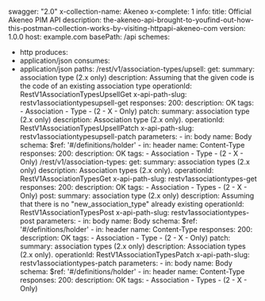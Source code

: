 swagger: "2.0"
x-collection-name: Akeneo
x-complete: 1
info:
  title: Official Akeneo PIM API
  description: the-akeneo-api-brought-to-youfind-out-how-this-postman-collection-works-by-visiting-httpapi-akeneo-com
  version: 1.0.0
host: example.com
basePath: /api
schemes:
- http
produces:
- application/json
consumes:
- application/json
paths:
  /rest/v1/association-types/upsell:
    get:
      summary: association type (2.x only)
      description: Assuming that the given code is the code of an existing association
        type
      operationId: RestV1AssociationTypesUpsellGet
      x-api-path-slug: restv1associationtypesupsell-get
      responses:
        200:
          description: OK
      tags:
      - Association
      - Type
      - (2
      - X
      - Only)
    patch:
      summary: association type (2.x only)
      description: Association type (2.x only).
      operationId: RestV1AssociationTypesUpsellPatch
      x-api-path-slug: restv1associationtypesupsell-patch
      parameters:
      - in: body
        name: Body
        schema:
          $ref: '#/definitions/holder'
      - in: header
        name: Content-Type
      responses:
        200:
          description: OK
      tags:
      - Association
      - Type
      - (2
      - X
      - Only)
  /rest/v1/association-types:
    get:
      summary: association types (2.x only)
      description: Association types (2.x only).
      operationId: RestV1AssociationTypesGet
      x-api-path-slug: restv1associationtypes-get
      responses:
        200:
          description: OK
      tags:
      - Association
      - Types
      - (2
      - X
      - Only)
    post:
      summary: association type (2.x only)
      description: Assuming that there is no "new_association_type" already existing
      operationId: RestV1AssociationTypesPost
      x-api-path-slug: restv1associationtypes-post
      parameters:
      - in: body
        name: Body
        schema:
          $ref: '#/definitions/holder'
      - in: header
        name: Content-Type
      responses:
        200:
          description: OK
      tags:
      - Association
      - Type
      - (2
      - X
      - Only)
    patch:
      summary: association types (2.x only)
      description: Association types (2.x only).
      operationId: RestV1AssociationTypesPatch
      x-api-path-slug: restv1associationtypes-patch
      parameters:
      - in: body
        name: Body
        schema:
          $ref: '#/definitions/holder'
      - in: header
        name: Content-Type
      responses:
        200:
          description: OK
      tags:
      - Association
      - Types
      - (2
      - X
      - Only)
